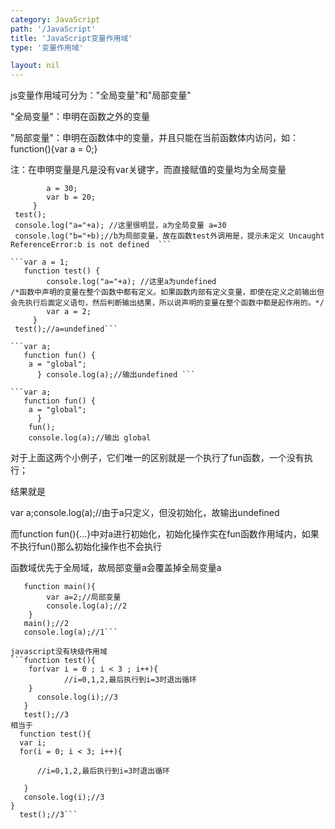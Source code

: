 ```yaml
---
category: JavaScript
path: '/JavaScript'
title: 'JavaScript变量作用域'
type: '变量作用域'

layout: nil
---
```


 
js变量作用域可分为："全局变量"和"局部变量"  

"全局变量"：申明在函数之外的变量  

"局部变量"：申明在函数体中的变量，并且只能在当前函数体内访问，如：function(){var a = 0;}  

注：在申明变量是凡是没有var关键字，而直接赋值的变量均为全局变量  


```function test() {  
        a = 30; 
        var b = 20;
     }
 test();
 console.log("a="+a); //这里很明显，a为全局变量 a=30
 console.log("b="+b);//b为局部变量，故在函数test外调用是，提示未定义 Uncaught ReferenceError:b is not defined  ```  

```var a = 1;
   function test() {  
        console.log("a="+a); //这里a为undefined
/*函数中声明的变量在整个函数中都有定义。如果函数内部有定义变量，即使在定义之前输出但会先执行后面定义语句，然后判断输出结果，所以说声明的变量在整个函数中都是起作用的。*/
        var a = 2;
     }
 test();//a=undefined```

```var a; 
   function fun() { 
	a = "global";
      } console.log(a);//输出undefined ```

```var a; 
   function fun() { 
	a = "global"; 
      } 
	fun();
	console.log(a);//输出 global
```

对于上面这两个小例子，它们唯一的区别就是一个执行了fun函数，一个没有执行；

结果就是

var a;console.log(a);//由于a只定义，但没初始化，故输出undefined 

而function fun(){...}中对a进行初始化，初始化操作实在fun函数作用域内，如果不执行fun()那么初始化操作也不会执行

函数域优先于全局域，故局部变量a会覆盖掉全局变量a
```var a=1;
   function main(){
        var a=2;//局部变量
        console.log(a);//2
    } 
   main();//2
   console.log(a);//1```

javascript没有块级作用域
```function test(){
	for(var i = 0 ; i < 3 ; i++){
            //i=0,1,2,最后执行到i=3时退出循环
	}
      console.log(i);//3
   }
   test();//3
相当于
  function test(){
  var i;
  for(i = 0; i < 3; i++){

      //i=0,1,2,最后执行到i=3时退出循环

   }
   console.log(i);//3
}
  test();//3```
